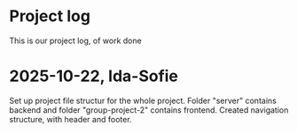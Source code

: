 # Project log
This is our project log, of work done

# 2025-10-22, Ida-Sofie
Set up project file structur for the whole project. Folder "server" contains backend and folder "group-project-2" contains frontend.
Created navigation structure, with header and footer. 
